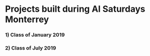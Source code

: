 # Projects built during AI Saturdays Monterrey

### 1) Class of January 2019

### 2) Class of July 2019
